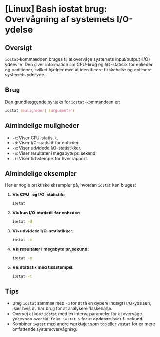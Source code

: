 # [Linux] Bash iostat brug: Overvågning af systemets I/O-ydelse

## Oversigt
`iostat`-kommandoen bruges til at overvåge systemets input/output (I/O) ydeevne. Den giver information om CPU-brug og I/O-statistik for enheder og partitioner, hvilket hjælper med at identificere flaskehalse og optimere systemets ydeevne.

## Brug
Den grundlæggende syntaks for `iostat`-kommandoen er:

```bash
iostat [muligheder] [argumenter]
```

## Almindelige muligheder
- `-c`: Viser CPU-statistik.
- `-d`: Viser I/O-statistik for enheder.
- `-x`: Viser udvidede I/O-statistikker.
- `-m`: Viser resultater i megabyte pr. sekund.
- `-t`: Viser tidsstempel for hver rapport.

## Almindelige eksempler
Her er nogle praktiske eksempler på, hvordan `iostat` kan bruges:

1. **Vis CPU- og I/O-statistik:**
   ```bash
   iostat
   ```

2. **Vis kun I/O-statistik for enheder:**
   ```bash
   iostat -d
   ```

3. **Vis udvidede I/O-statistikker:**
   ```bash
   iostat -x
   ```

4. **Vis resultater i megabyte pr. sekund:**
   ```bash
   iostat -m
   ```

5. **Vis statistik med tidsstempel:**
   ```bash
   iostat -t
   ```

## Tips
- Brug `iostat` sammen med `-x` for at få en dybere indsigt i I/O-ydelsen, især hvis du har brug for at analysere flaskehalse.
- Overvej at køre `iostat` med en intervalparameter for at overvåge ydeevnen over tid, f.eks. `iostat 5` for at opdatere hver 5. sekund.
- Kombiner `iostat` med andre værktøjer som `top` eller `vmstat` for en mere omfattende systemovervågning.